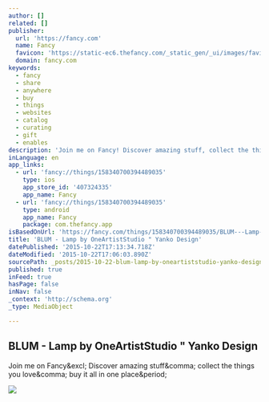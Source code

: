 ```yaml
---
author: []
related: []
publisher:
  url: 'https://fancy.com'
  name: Fancy
  favicon: 'https://static-ec6.thefancy.com/_static_gen/_ui/images/favicon.066f3a9198e5.ico'
  domain: fancy.com
keywords:
  - fancy
  - share
  - anywhere
  - buy
  - things
  - websites
  - catalog
  - curating
  - gift
  - enables
description: 'Join me on Fancy! Discover amazing stuff, collect the things you love, buy it all in one place.'
inLanguage: en
app_links:
  - url: 'fancy://things/158340700394489035'
    type: ios
    app_store_id: '407324335'
    app_name: Fancy
  - url: 'fancy://things/158340700394489035'
    type: android
    app_name: Fancy
    package: com.thefancy.app
isBasedOnUrl: 'https://fancy.com/things/158340700394489035/BLUM---Lamp-by-OneArtistStudio-%C2%BB-Yanko-Design'
title: 'BLUM - Lamp by OneArtistStudio " Yanko Design'
datePublished: '2015-10-22T17:13:34.718Z'
dateModified: '2015-10-22T17:06:03.890Z'
sourcePath: _posts/2015-10-22-blum-lamp-by-oneartiststudio-yanko-design.md
published: true
inFeed: true
hasPage: false
inNav: false
_context: 'http://schema.org'
_type: MediaObject

---
```

<article style=""><h1>BLUM - Lamp by OneArtistStudio " Yanko Design</h1><p>Join me on Fancy&amp;excl; Discover amazing stuff&amp;comma; collect the things you love&amp;comma; buy it all in one place&amp;period;</p><img src="https://thefancy-media-ec6.thefancy.com/original/20120806/158340700394489035_ac3dca41b3b9.jpg" /></article>
